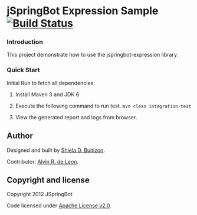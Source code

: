 jSpringBot Expression Sample [![Build Status](https://buildhive.cloudbees.com/job/jspringbot/job/sample-expression/badge/icon)](https://buildhive.cloudbees.com/job/jspringbot/job/sample-expression/)
=======

### Introduction

This project demonstrate how to use the jspringbot-expression library.

### Quick Start

Initial Run to fetch all dependencies:

1. Install Maven 3 and JDK 6

2. Execute the following command to run test. `mvn clean integration-test` 
3. View the generated report and logs from browser.

## Author

Designed and built by [Shiela D. Buitizon](https://github.com/badong2210/).

Contributor: [Alvin R. de Leon](https://github.com/alvinrdeleon/).


## Copyright and license

Copyright 2012 JSpringBot

Code licensed under [Apache License v2.0](http://www.apache.org/licenses/LICENSE-2.0).
